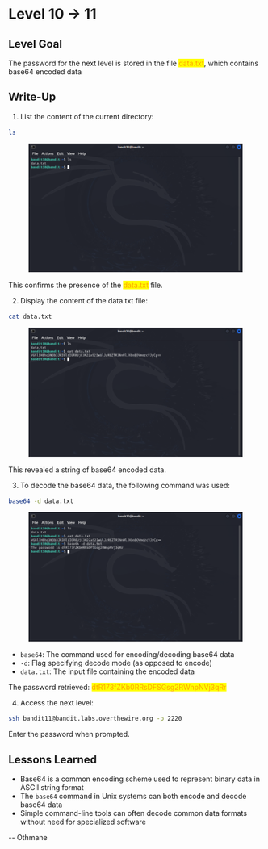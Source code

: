 # Level 10 → 11

## Level Goal

The password for the next level is stored in the file <mark style="color:orange;">data.txt</mark>, which contains base64 encoded data



## Write-Up

1. List the content of the current directory:

```sh
ls
```

<figure><img src="../../../../.gitbook/assets/image (2) (1) (1) (1).png" alt="ls"><figcaption></figcaption></figure>

This confirms the presence of the <mark style="color:orange;">data.txt</mark> file.

2. Display the content of the data.txt file:

```sh
cat data.txt
```

<figure><img src="../../../../.gitbook/assets/image (3) (1) (1) (1).png" alt="cat data.txt"><figcaption></figcaption></figure>

This revealed a string of base64 encoded data.

3. To decode the base64 data, the following command was used:

```sh
base64 -d data.txt
```

<figure><img src="../../../../.gitbook/assets/image (4) (1) (1) (1).png" alt="base64 -d data.txt"><figcaption></figcaption></figure>

* `base64`: The command used for encoding/decoding base64 data
* `-d`: Flag specifying decode mode (as opposed to encode)
* `data.txt`: The input file containing the encoded data

The password retrieved: <mark style="color:orange;">dtR173fZKb0RRsDFSGsg2RWnpNVj3qRr</mark>

4. Access the next level:

```sh
ssh bandit11@bandit.labs.overthewire.org -p 2220
```

Enter the password when prompted.



## Lessons Learned

* Base64 is a common encoding scheme used to represent binary data in ASCII string format
* The `base64` command in Unix systems can both encode and decode base64 data
* Simple command-line tools can often decode common data formats without need for specialized software



\-- Othmane



